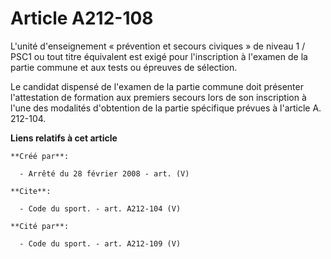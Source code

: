 # Article A212-108

L'unité d'enseignement « prévention et secours civiques » de niveau 1 / PSC1 ou tout titre équivalent est exigé pour
l'inscription à l'examen de la partie commune et aux tests ou épreuves de sélection. 

Le candidat dispensé de l'examen de la partie commune doit présenter l'attestation de formation aux premiers secours lors de
son inscription à l'une des modalités d'obtention de la partie spécifique prévues à l'article A. 212-104.

**Liens relatifs à cet article**

	**Créé par**:

	  - Arrêté du 28 février 2008 - art. (V)

	**Cite**:

	  - Code du sport. - art. A212-104 (V)

	**Cité par**:

	  - Code du sport. - art. A212-109 (V)
